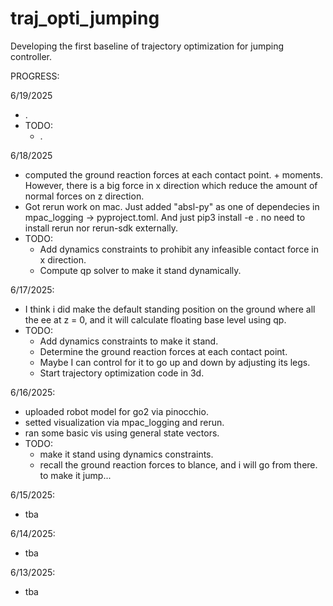 # traj_opti_jumping

Developing the first baseline of trajectory optimization for jumping controller. 

PROGRESS:

6/19/2025
- .
- TODO:
  - .

6/18/2025
- computed the ground reaction forces at each contact point. + moments. However, there is a big force in x direction which reduce the amount of normal forces on z direction. 
- Got rerun work on mac. Just added "absl-py" as one of dependecies in mpac_logging -> pyproject.toml. And just pip3 install -e . no need to install rerun nor rerun-sdk externally. 
- TODO:
  - Add dynamics constraints to prohibit any infeasible contact force in x direction.
  - Compute qp solver to make it stand dynamically.

6/17/2025:
- I think i did make the default standing position on the ground where all the ee at z = 0, and it will calculate floating base level using qp.
- TODO:
  - Add dynamics constraints to make it stand.
  - Determine the ground reaction forces at each contact point.
  - Maybe I can control for it to go up and down by adjusting its legs.
  - Start trajectory optimization code in 3d.

6/16/2025: 
- uploaded robot model for go2 via pinocchio.
- setted visualization via mpac_logging and rerun.
- ran some basic vis using general state vectors.
- TODO:
  - make it stand using dynamics constraints.
  - recall the ground reaction forces to blance, and i will go from there. to make it jump...

6/15/2025:
- tba

6/14/2025:
- tba

6/13/2025:
- tba

